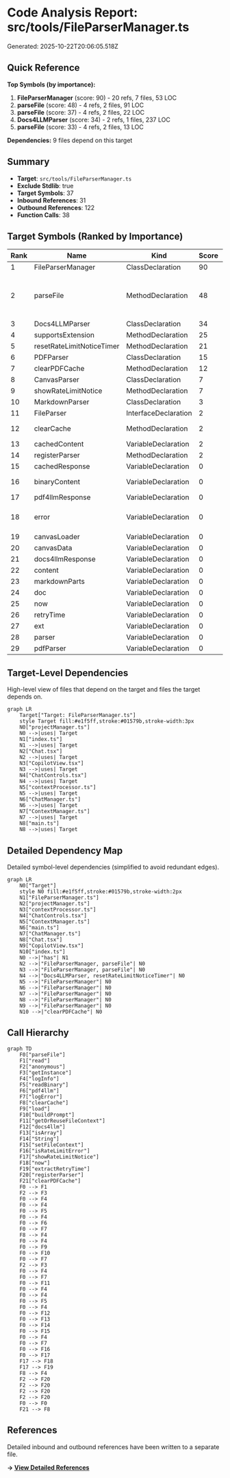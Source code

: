 # Code Analysis Report: src/tools/FileParserManager.ts

Generated: 2025-10-22T20:06:05.518Z

## Quick Reference

**Top Symbols (by importance):**

1. **FileParserManager** (score: 90) - 20 refs, 7 files, 53 LOC
2. **parseFile** (score: 48) - 4 refs, 2 files, 91 LOC
3. **parseFile** (score: 37) - 4 refs, 2 files, 22 LOC
4. **Docs4LLMParser** (score: 34) - 2 refs, 1 files, 237 LOC
5. **parseFile** (score: 33) - 4 refs, 2 files, 13 LOC

**Dependencies:** 9 files depend on this target

## Summary

- **Target**: `src/tools/FileParserManager.ts`
- **Exclude Stdlib**: true
- **Target Symbols**: 37
- **Inbound References**: 31
- **Outbound References**: 122
- **Function Calls**: 38

## Target Symbols (Ranked by Importance)

| Rank | Name                      | Kind                 | Score | Refs | Files | LOC | Locations                                                                                                                                                                       |
| ---- | ------------------------- | -------------------- | ----- | ---- | ----- | --- | ------------------------------------------------------------------------------------------------------------------------------------------------------------------------------- |
| 1    | FileParserManager         | ClassDeclaration     | 90    | 20   | 7     | 53  | src/tools/FileParserManager.ts:329                                                                                                                                              |
| 2    | parseFile                 | MethodDeclaration    | 48    | 4    | 2     | 91  | src/tools/FileParserManager.ts:202, src/tools/FileParserManager.ts:33, src/tools/FileParserManager.ts:65, src/tools/FileParserManager.ts:363, src/tools/FileParserManager.ts:18 |
| 3    | Docs4LLMParser            | ClassDeclaration     | 34    | 2    | 1     | 237 | src/tools/FileParserManager.ts:80                                                                                                                                               |
| 4    | supportsExtension         | MethodDeclaration    | 25    | 3    | 2     | 3   | src/tools/FileParserManager.ts:371                                                                                                                                              |
| 5    | resetRateLimitNoticeTimer | MethodDeclaration    | 21    | 1    | 1     | 3   | src/tools/FileParserManager.ts:192                                                                                                                                              |
| 6    | PDFParser                 | ClassDeclaration     | 15    | 0    | 0     | 38  | src/tools/FileParserManager.ts:23                                                                                                                                               |
| 7    | clearPDFCache             | MethodDeclaration    | 12    | 1    | 1     | 6   | src/tools/FileParserManager.ts:375                                                                                                                                              |
| 8    | CanvasParser              | ClassDeclaration     | 7     | 0    | 0     | 17  | src/tools/FileParserManager.ts:62                                                                                                                                               |
| 9    | showRateLimitNotice       | MethodDeclaration    | 7     | 0    | 0     | 17  | src/tools/FileParserManager.ts:294                                                                                                                                              |
| 10   | MarkdownParser            | ClassDeclaration     | 3     | 0    | 0     | 7   | src/tools/FileParserManager.ts:15                                                                                                                                               |
| 11   | FileParser                | InterfaceDeclaration | 2     | 0    | 0     | 4   | src/tools/FileParserManager.ts:10                                                                                                                                               |
| 12   | clearCache                | MethodDeclaration    | 2     | 0    | 0     | 4   | src/tools/FileParserManager.ts:56, src/tools/FileParserManager.ts:312                                                                                                           |
| 13   | cachedContent             | VariableDeclaration  | 2     | 0    | 0     | 4   | src/tools/FileParserManager.ts:213                                                                                                                                              |
| 14   | registerParser            | MethodDeclaration    | 2     | 0    | 0     | 5   | src/tools/FileParserManager.ts:357                                                                                                                                              |
| 15   | cachedResponse            | VariableDeclaration  | 0     | 0    | 0     | 1   | src/tools/FileParserManager.ts:38                                                                                                                                               |
| 16   | binaryContent             | VariableDeclaration  | 0     | 0    | 0     | 1   | src/tools/FileParserManager.ts:45, src/tools/FileParserManager.ts:227                                                                                                           |
| 17   | pdf4llmResponse           | VariableDeclaration  | 0     | 0    | 0     | 1   | src/tools/FileParserManager.ts:47                                                                                                                                               |
| 18   | error                     | VariableDeclaration  | 0     | 0    | 0     | 1   | src/tools/FileParserManager.ts:50, src/tools/FileParserManager.ts:73, src/tools/FileParserManager.ts:279                                                                        |
| 19   | canvasLoader              | VariableDeclaration  | 0     | 0    | 0     | 1   | src/tools/FileParserManager.ts:68                                                                                                                                               |
| 20   | canvasData                | VariableDeclaration  | 0     | 0    | 0     | 1   | src/tools/FileParserManager.ts:69                                                                                                                                               |
| 21   | docs4llmResponse          | VariableDeclaration  | 0     | 0    | 0     | 1   | src/tools/FileParserManager.ts:232                                                                                                                                              |
| 22   | content                   | VariableDeclaration  | 0     | 0    | 0     | 1   | src/tools/FileParserManager.ts:239                                                                                                                                              |
| 23   | markdownParts             | VariableDeclaration  | 0     | 0    | 0     | 1   | src/tools/FileParserManager.ts:244                                                                                                                                              |
| 24   | doc                       | VariableDeclaration  | 0     | 0    | 0     | 1   | src/tools/FileParserManager.ts:245                                                                                                                                              |
| 25   | now                       | VariableDeclaration  | 0     | 0    | 0     | 1   | src/tools/FileParserManager.ts:295                                                                                                                                              |
| 26   | retryTime                 | VariableDeclaration  | 0     | 0    | 0     | 1   | src/tools/FileParserManager.ts:304                                                                                                                                              |
| 27   | ext                       | VariableDeclaration  | 0     | 0    | 0     | 1   | src/tools/FileParserManager.ts:358                                                                                                                                              |
| 28   | parser                    | VariableDeclaration  | 0     | 0    | 0     | 1   | src/tools/FileParserManager.ts:364                                                                                                                                              |
| 29   | pdfParser                 | VariableDeclaration  | 0     | 0    | 0     | 1   | src/tools/FileParserManager.ts:376                                                                                                                                              |

## Target-Level Dependencies

High-level view of files that depend on the target and files the target depends on.

```mermaid
graph LR
    Target["Target: FileParserManager.ts"]
    style Target fill:#e1f5ff,stroke:#01579b,stroke-width:3px
    N0["projectManager.ts"]
    N0 -->|uses| Target
    N1["index.ts"]
    N1 -->|uses| Target
    N2["Chat.tsx"]
    N2 -->|uses| Target
    N3["CopilotView.tsx"]
    N3 -->|uses| Target
    N4["ChatControls.tsx"]
    N4 -->|uses| Target
    N5["contextProcessor.ts"]
    N5 -->|uses| Target
    N6["ChatManager.ts"]
    N6 -->|uses| Target
    N7["ContextManager.ts"]
    N7 -->|uses| Target
    N8["main.ts"]
    N8 -->|uses| Target
```

## Detailed Dependency Map

Detailed symbol-level dependencies (simplified to avoid redundant edges).

```mermaid
graph LR
    N0["Target"]
    style N0 fill:#e1f5ff,stroke:#01579b,stroke-width:2px
    N1["FileParserManager.ts"]
    N2["projectManager.ts"]
    N3["contextProcessor.ts"]
    N4["ChatControls.tsx"]
    N5["ContextManager.ts"]
    N6["main.ts"]
    N7["ChatManager.ts"]
    N8["Chat.tsx"]
    N9["CopilotView.tsx"]
    N10["index.ts"]
    N0 -->|"has"| N1
    N2 -->|"FileParserManager, parseFile"| N0
    N3 -->|"FileParserManager, parseFile"| N0
    N4 -->|"Docs4LLMParser, resetRateLimitNoticeTimer"| N0
    N5 -->|"FileParserManager"| N0
    N6 -->|"FileParserManager"| N0
    N7 -->|"FileParserManager"| N0
    N8 -->|"FileParserManager"| N0
    N9 -->|"FileParserManager"| N0
    N10 -->|"clearPDFCache"| N0
```

## Call Hierarchy

```mermaid
graph TD
    F0["parseFile"]
    F1["read"]
    F2["anonymous"]
    F3["getInstance"]
    F4["logInfo"]
    F5["readBinary"]
    F6["pdf4llm"]
    F7["logError"]
    F8["clearCache"]
    F9["load"]
    F10["buildPrompt"]
    F11["getOrReuseFileContext"]
    F12["docs4llm"]
    F13["isArray"]
    F14["String"]
    F15["setFileContext"]
    F16["isRateLimitError"]
    F17["showRateLimitNotice"]
    F18["now"]
    F19["extractRetryTime"]
    F20["registerParser"]
    F21["clearPDFCache"]
    F0 --> F1
    F2 --> F3
    F0 --> F4
    F0 --> F4
    F0 --> F5
    F0 --> F4
    F0 --> F6
    F0 --> F7
    F8 --> F4
    F0 --> F4
    F0 --> F9
    F0 --> F10
    F0 --> F7
    F2 --> F3
    F0 --> F4
    F0 --> F7
    F0 --> F11
    F0 --> F4
    F0 --> F4
    F0 --> F5
    F0 --> F4
    F0 --> F12
    F0 --> F13
    F0 --> F14
    F0 --> F15
    F0 --> F4
    F0 --> F7
    F0 --> F16
    F0 --> F17
    F17 --> F18
    F17 --> F19
    F8 --> F4
    F2 --> F20
    F2 --> F20
    F2 --> F20
    F2 --> F20
    F0 --> F0
    F21 --> F8
```

## References

Detailed inbound and outbound references have been written to a separate file.

**→ [View Detailed References](prompt-FileParserManager-references.md)**
